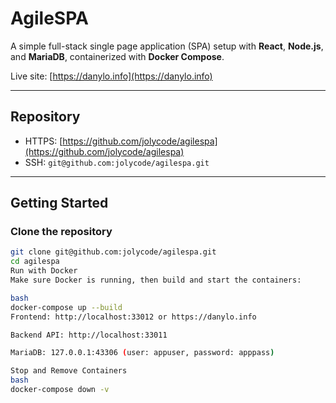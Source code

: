 # AgileSPA

A simple full-stack single page application (SPA) setup with **React**, **Node.js**, and **MariaDB**, containerized with **Docker Compose**.  

Live site: [https://danylo.info](https://danylo.info)

---

## Repository

- HTTPS: [https://github.com/jolycode/agilespa](https://github.com/jolycode/agilespa)  
- SSH: `git@github.com:jolycode/agilespa.git`

---

## Getting Started

### Clone the repository

```bash
git clone git@github.com:jolycode/agilespa.git
cd agilespa
Run with Docker
Make sure Docker is running, then build and start the containers:

bash
docker-compose up --build
Frontend: http://localhost:33012 or https://danylo.info

Backend API: http://localhost:33011

MariaDB: 127.0.0.1:43306 (user: appuser, password: apppass)

Stop and Remove Containers
bash
docker-compose down -v
